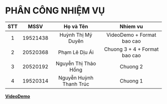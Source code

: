# PHÂN CÔNG NHIỆM VỤ

| STT | MSSV | Họ và Tên | Nhiem vu |
|:---:|:---:|:---:|:---:|
| 1 | 19521438 | Huỳnh Thị Mỹ Duyên | VideoDemo + Format bao cao|
| 2 | 20520368 | Phạm Lê Dịu Ái | Chuong 3 + 4 + Format bao cao |
| 3 | 20520192 | Nguyễn Thị Thảo Hồng | Chuong 2|
| 4 | 19520314 | Nguyễn Huỳnh Thanh Trúc | Chuong 1 |

**[VideoDemo](https://drive.google.com/file/d/160zQTFCjrhYVjPagTyzASiZ2DPT_N0Ef/view?usp=sharing)**


